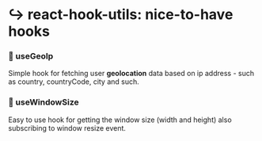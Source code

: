 # ↪️ react-hook-utils: nice-to-have hooks

### 📍 useGeoIp
Simple hook for fetching user **geolocation** data based on ip address - such as country, countryCode, city and such.

### 📐 useWindowSize
Easy to use hook for getting the window size (width and height) also subscribing to window resize event. 
